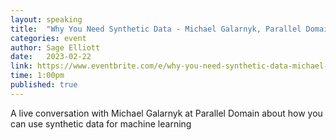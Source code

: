 ```yaml
---
layout: speaking
title:  "Why You Need Synthetic Data - Michael Galarnyk, Parallel Domain - Live Podcast"
categories: event
author: Sage Elliott
date:   2023-02-22
link: https://www.eventbrite.com/e/why-you-need-synthetic-data-michael-galarnyk-parallel-domain-tickets-531243312047?aff=wlevents
time: 1:00pm
published: true
---
```


A live conversation with ​​Michael Galarnyk at Parallel Domain about how you can use synthetic data for machine learning
